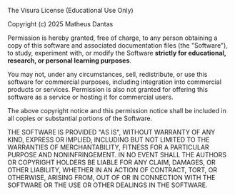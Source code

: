 The Visura License (Educational Use Only)

Copyright (c) 2025 Matheus Dantas

Permission is hereby granted, free of charge, to any person obtaining a copy
of this software and associated documentation files (the "Software"), to study,
experiment with, or modify the Software **strictly for educational, research, or
personal learning purposes**. 

You may not, under any circumstances, sell, redistribute, or use this software
for commercial purposes, including integration into commercial products or
services. Permission is also not granted for offering this software as a service
or hosting it for commercial users.

The above copyright notice and this permission notice shall be included in all
copies or substantial portions of the Software.

THE SOFTWARE IS PROVIDED "AS IS", WITHOUT WARRANTY OF ANY KIND, EXPRESS OR
IMPLIED, INCLUDING BUT NOT LIMITED TO THE WARRANTIES OF MERCHANTABILITY,
FITNESS FOR A PARTICULAR PURPOSE AND NONINFRINGEMENT. IN NO EVENT SHALL THE
AUTHORS OR COPYRIGHT HOLDERS BE LIABLE FOR ANY CLAIM, DAMAGES, OR OTHER
LIABILITY, WHETHER IN AN ACTION OF CONTRACT, TORT, OR OTHERWISE, ARISING FROM,
OUT OF OR IN CONNECTION WITH THE SOFTWARE OR THE USE OR OTHER DEALINGS IN THE
SOFTWARE.
